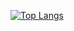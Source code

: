 

[![Top Langs](https://github-readme-stats.vercel.app/api/top-langs/?username=yurasulima)](https://github.com/anuraghazra/github-readme-stats)


